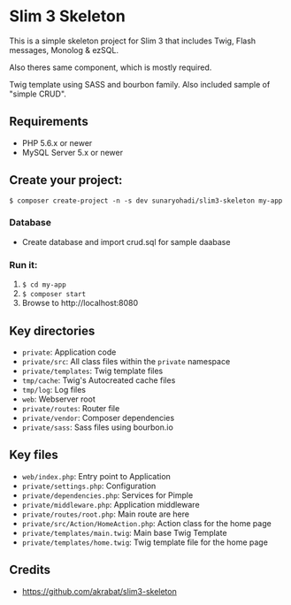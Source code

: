 # Slim 3 Skeleton

This is a simple skeleton project for Slim 3 that includes Twig, Flash messages, Monolog & ezSQL.

Also theres same component, which is mostly required.

Twig template using SASS and bourbon family. Also included sample of "simple CRUD".

## Requirements
* PHP 5.6.x or newer
* MySQL Server 5.x or newer

## Create your project:

    $ composer create-project -n -s dev sunaryohadi/slim3-skeleton my-app

### Database

* Create database and import crud.sql for sample daabase

### Run it:

1. `$ cd my-app`
2. `$ composer start`
3. Browse to http://localhost:8080

## Key directories

* `private`: Application code
* `private/src`: All class files within the `private` namespace
* `private/templates`: Twig template files
* `tmp/cache`: Twig's Autocreated cache files
* `tmp/log`: Log files
* `web`: Webserver root
* `private/routes`: Router file
* `private/vendor`: Composer dependencies
* `private/sass`: Sass files using bourbon.io

## Key files

* `web/index.php`: Entry point to Application
* `private/settings.php`: Configuration
* `private/dependencies.php`: Services for Pimple
* `private/middleware.php`: Application middleware
* `private/routes/root.php`: Main route are here
* `private/src/Action/HomeAction.php`: Action class for the home page
* `private/templates/main.twig`: Main base Twig Template
* `private/templates/home.twig`: Twig template file for the home page

## Credits
* https://github.com/akrabat/slim3-skeleton
